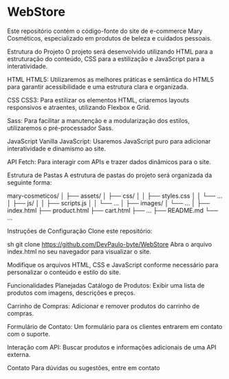 # WebStore


Este repositório contém o código-fonte do site de e-commerce Mary Cosméticos, especializado em produtos de beleza e cuidados pessoais.

Estrutura do Projeto
O projeto será desenvolvido utilizando HTML para a estruturação do conteúdo, CSS para a estilização e JavaScript para a interatividade.

HTML
HTML5: Utilizaremos as melhores práticas e semântica do HTML5 para garantir acessibilidade e uma estrutura clara e organizada.

CSS
CSS3: Para estilizar os elementos HTML, criaremos layouts responsivos e atraentes, utilizando Flexbox e Grid.

Sass: Para facilitar a manutenção e a modularização dos estilos, utilizaremos o pré-processador Sass.

JavaScript
Vanilla JavaScript: Usaremos JavaScript puro para adicionar interatividade e dinamismo ao site.

API Fetch: Para interagir com APIs e trazer dados dinâmicos para o site.

Estrutura de Pastas
A estrutura de pastas do projeto será organizada da seguinte forma:



mary-cosmeticos/
│
├── assets/
│   ├── css/
│   │   ├── styles.css
│   │   └── ...
│   ├── js/
│   │   ├── scripts.js
│   │   └── ...
│   ├── images/
│   └── ...
│
├── index.html
├── product.html
├── cart.html
├── ...
├── README.md
└── ...


Instruções de Configuração
Clone este repositório:

sh
git clone https://github.com/DevPaulo-byte/WebStore
Abra o arquivo index.html no seu navegador para visualizar o site.

Modifique os arquivos HTML, CSS e JavaScript conforme necessário para personalizar o conteúdo e estilo do site.

Funcionalidades Planejadas
Catálogo de Produtos: Exibir uma lista de produtos com imagens, descrições e preços.

Carrinho de Compras: Adicionar e remover produtos do carrinho de compras.

Formulário de Contato: Um formulário para os clientes entrarem em contato com o suporte.

Interação com API: Buscar produtos e informações adicionais de uma API externa.

Contato
Para dúvidas ou sugestões, entre em contato
